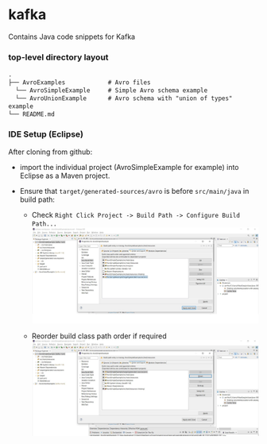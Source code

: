 # kafka

Contains Java code snippets for Kafka 

### top-level directory layout
    .
    ├── AvroExamples            # Avro files 
      └── AvroSimpleExample     # Simple Avro schema example
      └── AvroUnionExample      # Avro schema with "union of types" example
    └── README.md

### IDE Setup (Eclipse)
After cloning from github: 
- import the individual project (AvroSimpleExample for example) into Eclipse as a Maven project.

- Ensure that `target/generated-sources/avro` is before `src/main/java` in build path:

    * Check `Right Click Project -> Build Path -> Configure Build Path...`
    ![Eclipse screenshot for reordering the build path](assets/avro-setup.jpg)

    * Reorder build class path order if required  
    ![Eclipse screenshot for reordering the build path](assets/avro-setup-2.jpg)


